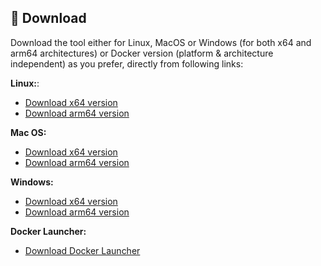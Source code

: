## 💾 Download
Download the tool either for Linux, MacOS or Windows (for both x64 and arm64 architectures) or Docker version (platform & architecture independent) as you prefer, directly from following links:

**Linux:**:  
  - [Download x64 version](https://github.com/jaimetur/PhotoMigrator/releases/download/v3.4.0/PhotoMigrator_v3.4.0_linux_x64.zip)  
  - [Download arm64 version](https://github.com/jaimetur/PhotoMigrator/releases/download/v3.4.0/PhotoMigrator_v3.4.0_linux_arm64.zip)  

**Mac OS:**
  - [Download x64 version](https://github.com/jaimetur/PhotoMigrator/releases/download/v3.4.0/PhotoMigrator_v3.4.0_macos_x64.zip)  
  - [Download arm64 version](https://github.com/jaimetur/PhotoMigrator/releases/download/v3.4.0/PhotoMigrator_v3.4.0_macos_arm64.zip)  

**Windows:**  
  - [Download x64 version](https://github.com/jaimetur/PhotoMigrator/releases/download/v3.4.0/PhotoMigrator_v3.4.0_windows_x64.zip)  
  - [Download arm64 version](https://github.com/jaimetur/PhotoMigrator/releases/download/v3.4.0/PhotoMigrator_v3.4.0_windows_arm64.zip)  

**Docker Launcher:**  
  - [Download Docker Launcher](https://github.com/jaimetur/PhotoMigrator/releases/download/v3.4.0/PhotoMigrator_v3.4.0_docker.zip)  

